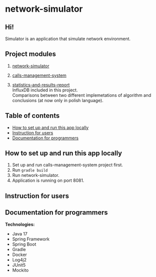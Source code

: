 # network-simulator

## Hi!
Simulator is an application that simulate network environment.

## Project modules

1. [network-simulator](https://github.com/PiotrStoklosa/network-simulator)


2. [calls-management-system](https://github.com/PiotrStoklosa/calls-management-system)


3. [statistics-and-results-report](https://hackmd.io/@yTKMIFmVQSuLpuxpJ1_ppQ/HJhTCzpF9) <br>
  InfluxDB included in this project.<br>
  Comparisons between two different implemetations of algorithm and conclusions (at now only in polish language).<br>


## Table of contents
* [How to set up and run this app locally](#How-to-set-up-and-run-this-app-locally)
* [Instruction for users](#Instruction-for-users)
* [Documentation for programmers](#Documentation-for-programmers)

## How to set up and run this app locally
1. Set up and run calls-management-system project first.
2. Run ```gradle build```
3. Run network-simulator.
4. Application is running on port 8081.

## Instruction for users

## Documentation for programmers

**Technologies:**
- Java 17
- Spring Framework
- Spring Boot
- Gradle
- Docker
- Log4j2
- JUnit5
- Mockito

